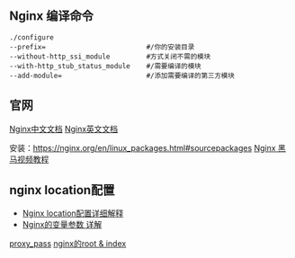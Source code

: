 

## Nginx 编译命令
```
./configure 
--prefix=                         #/你的安装目录 
--without-http_ssi_module         #方式关闭不需的模块
--with-http_stub_status_module    #/需要编译的模块
--add-module=                     #/添加需要编译的第三方模块
```

##  官网

[Nginx中文文档](https://www.nginx.cn/doc/index.html)
[Nginx英文文档](https://nginx.org/en/docs/)

安装：https://nginx.org/en/linux_packages.html#sourcepackages
[Nginx 黑马视频教程](https://www.bilibili.com/video/BV1ov41187bq?p=8&spm_id_from=pageDriver)

## nginx location配置
- [Nginx location配置详细解释](https://www.cnblogs.com/jpfss/p/10232980.html)
- [Nginx的变量参数 详解](https://www.cnblogs.com/houchaoying/p/8806787.html)

[proxy_pass](https://blog.csdn.net/u010433704/article/details/99945557)
 [nginx的root & index](https://www.cnblogs.com/hahawgp/p/3790657.html)



